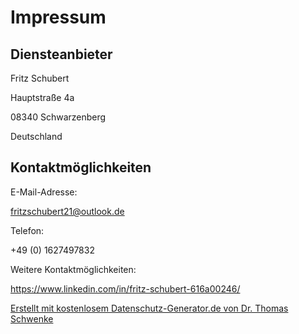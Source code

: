 <h1>Impressum</h1>
<h2 id="m46">Diensteanbieter</h2>
<p>Fritz Schubert</p>
<p>Hauptstraße 4a</p>
<p>08340 Schwarzenberg</p>
<p>Deutschland</p>

<h2 id="m56">Kontaktmöglichkeiten</h2>E-Mail-Adresse: <p><a href="mailto:fritzschubert21@outlook.de">
fritzschubert21@outlook.de</a></p>
Telefon: <p>+49 (0) 1627497832</p>
Weitere
Kontaktmöglichkeiten: <p><a href="https://www.linkedin.com/in/fritz-schubert-616a00246/" target="_blank">https://www.linkedin.com/in/fritz-schubert-616a00246/</a></p>

<p class="seal"><a href="https://datenschutz-generator.de/" title="Rechtstext von Dr. Schwenke - für weitere Informationen bitte anklicken." target="_blank" rel="noopener noreferrer nofollow">Erstellt mit kostenlosem Datenschutz-Generator.de von Dr. Thomas Schwenke</a></p>